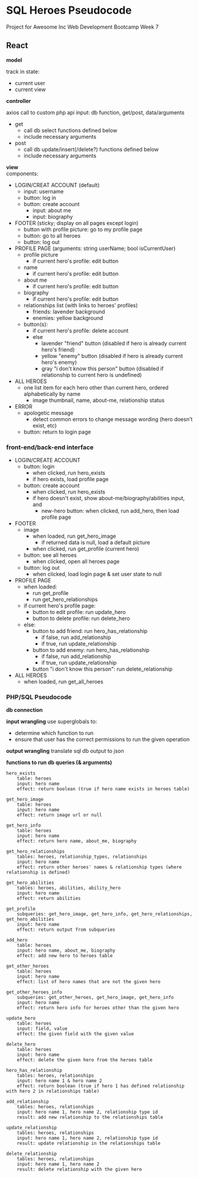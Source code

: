 # SQL Heroes Pseudocode
Project for Awesome Inc Web Development Bootcamp Week 7

## React
**model**

track in state:
* current user
* current view

**controller**

axios call to custom php api
input: db function, get/post, data/arguments
* get
    * call db select functions defined below
    * include necessary arguments
* post
    * call db update/insert(/delete?) functions defined below
    * include necessary arguments

**view**<br>
components:
* LOGIN/CREAT ACCOUNT (default)
    * input: username
    * button: log in
    * button: create account
        * input: about me
        * input: biography
* FOOTER (sticky; display on all pages except login)
    * button with profile picture: go to my profile page
    * button: go to all heroes
    * button: log out
* PROFILE PAGE (arguments: string userName; bool isCurrentUser)
    * profile picture
        * if current hero's profile: edit button
    * name
        * if current hero's profile: edit button
    * about me
        * if current hero's profile: edit button
    * biography
        * if current hero's profile: edit button
    * relationships list (with links to heroes' profiles)
        * friends: lavender background
        * enemies: yellow background
    * button(s):
        * if current hero's profile: delete account
        * else
            * lavender "friend" button (disabled if hero is already current hero's friend)
            * yellow "enemy" button (disabled if hero is already current hero's enemy)
            * gray "i don't know this person" button (disabled if relationship to current hero is undefined)
* ALL HEROES
    * one list item for each hero other than current hero, ordered alphabetically by name
        * image thumbnail, name, about-me, relationship status
* ERROR
    * apologetic message
        * detect common errors to change message wording (hero doesn't exist, etc)
    * button: return to login page

### front-end/back-end interface
* LOGIN/CREATE ACCOUNT
    * button: login
        * when clicked, run hero_exists
        * if hero exists, load profile page
    * button: create account
        * when clicked, run hero_exists
        * if hero doesn't exist, show about-me/biography/abilities input, and
            * new-hero button: when clicked, run add_hero, then load profile page
* FOOTER
    * image
        * when loaded, run get_hero_image
            * if returned data is null, load a default picture
        * when clicked, run get_profile (current hero)
    * button: see all heroes
        * when clicked, open all heroes page
    * button: log out
        * when clicked, load login page & set user state to null
* PROFILE PAGE
    * when loaded:
        * run get_profile
        * run get_hero_relationships
    * if current hero's profile page:
        * button to edit profile: run update_hero
        * button to delete profile: run delete_hero
    * else:
        * button to add friend: run hero_has_relationship
            * if false, run add_relationship
            * if true, run update_relationship
        * button to add enemy: run hero_has_relationship
            * if false, run add_relationship
            * if true, run update_relationship
        * button "i don't know this person": run delete_relationship
* ALL HEROES
    * when loaded, run get_all_heroes

### PHP/SQL Pseudocode
**db connection**

**input wrangling**
use superglobals to:
* determine which function to run
* ensure that user has the correct permissions to run the given operation

**output wrangling**
translate sql db output to json

**functions to run db queries (& arguments)**
```
hero_exists
    table: heroes
    input: hero name
    effect: return boolean (true if hero name exists in heroes table)

get_hero_image
    table: heroes
    input: hero name
    effect: return image url or null

get_hero_info
    table: heroes
    input: hero name
    effect: return hero name, about_me, biography

get_hero_relationships
    tables: heroes, relationship_types, relationships
    input: hero name
    effect: return other heroes' names & relationship types (where relationship is defined)

get_hero_abilities
    tables: heroes, abilities, ability_hero
    input: hero name
    effect: return abilities

get_profile
    subqueries: get_hero_image, get_hero_info, get_hero_relationships, get_hero_abilities
    input: hero name
    effect: return output from subqueries

add_hero
    table: heroes 
    input: hero name, about_me, biography
    effect: add new hero to heroes table

get_other_heroes
    table: heroes
    input: hero name
    effect: list of hero names that are not the given hero

get_other_heroes_info
    subqueries: get_other_heroes, get_hero_image, get_hero_info
    input: hero name
    effect: return hero info for heroes other than the given hero

update_hero
    table: heroes
    input: field, value
    effect: the given field with the given value

delete_hero
    table: heroes
    input: hero name
    effect: delete the given hero from the heroes table

hero_has_relationship
    tables: heroes, relationships
    input: hero name 1 & hero name 2
    effect: return boolean (true if hero 1 has defined relationship with hero 2 in relationships table)

add_relationship
    tables: heroes, relationships
    input: hero name 1, hero name 2, relationship type id
    result: add new relationship to the relationships table

update_relationship
    tables: heroes, relationships
    input: hero name 1, hero name 2, relationship type id
    result: update relationship in the relationships table

delete_relationship
    tables: heroes, relationships
    input: hero name 1, hero name 2
    result: delete relationship with the given hero 